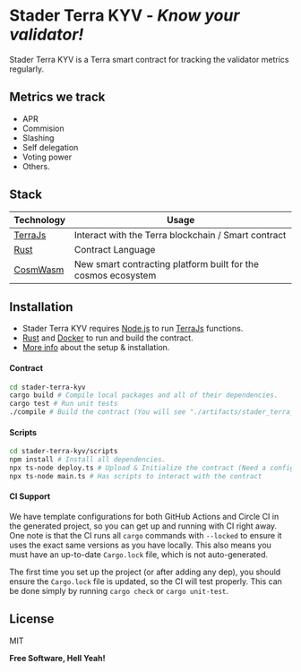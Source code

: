 # Stader Terra KYV - _Know your validator!_

Stader Terra KYV is a Terra smart contract for tracking the validator metrics regularly.

## Metrics we track

- APR
- Commision
- Slashing
- Self delegation
- Voting power
- Others.

## Stack

| Technology | Usage                                                         |
| ---------- | ------------------------------------------------------------- |
| [TerraJs]  | Interact with the Terra blockchain / Smart contract           |
| [Rust]     | Contract Language                                             |
| [CosmWasm] | New smart contracting platform built for the cosmos ecosystem |

## Installation

- Stader Terra KYV requires [Node.js](https://nodejs.org/) to run [TerraJs] functions.
- [Rust] and [Docker] to run and build the contract.
- [More info][cosmwasm-installation] about the setup & installation.

#### Contract

```sh
cd stader-terra-kyv
cargo build # Compile local packages and all of their dependencies.
cargo test # Run unit tests
./compile # Build the contract (You will see "./artifacts/stader_terra_kyv.wasm" file)
```

#### Scripts

```sh
cd stader-terra-kyv/scripts
npm install # Install all dependencies.
npx ts-node deploy.ts # Upload & Initialize the contract (Need a config, client, wallet info)
npx ts-node main.ts # Has scripts to interact with the contract
```

#### CI Support

We have template configurations for both GitHub Actions and Circle CI in the generated project, so you can get up and running with CI right away.
One note is that the CI runs all `cargo` commands with `--locked` to ensure it uses the exact same versions as you have locally. This also means you must have an up-to-date `Cargo.lock` file, which is not auto-generated.

The first time you set up the project (or after adding any dep), you should ensure the `Cargo.lock` file is updated, so the CI will test properly. This can be done simply by running `cargo check` or `cargo unit-test`.

## License

MIT

**Free Software, Hell Yeah!**

[//]: # "These are reference links used in the body of this note and get stripped out when the markdown processor does its job. There is no need to format nicely because it shouldn't be seen."
[terrajs]: https://terra-money.github.io/terra.js/
[rust]: https://www.rust-lang.org/
[cosmwasm]: https://docs.cosmwasm.com/docs/0.16/
[stader-terra-kyv]: https://github.com/stader-labs/stader-terra-kyv
[git-repo-url]: https://github.com/stader-labs/stader-terra-kyv
[docker]: https://www.docker.com/get-started
[cosmwasm-installation]: https://docs.cosmwasm.com/docs/0.16/getting-started/installation
